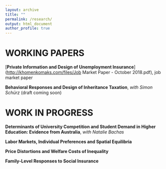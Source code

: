 ```yaml
---
layout: archive
title: ""
permalink: /research/
output: html_document
author_profile: true
---
```


# WORKING PAPERS
[**Private Information and Design of Unemployment Insurance**](http://khomenkomaks.com/files/Job Market Paper - October 2018.pdf), job market paper


**Behavioral Responses and Design of Inheritance Taxation**, *with Simon Schürz* (draft coming soon) 


# WORK IN PROGRESS

**Determinants of University Competition and Student Demand in Higher Education: Evidence from Australia**, *with Natalie Bachas*

**Labor Markets, Individual Preferences and Spatial Equilibria**

**Price Distortions and Welfare Costs of Inequality**

**Family-Level Responses to Social Insurance**
